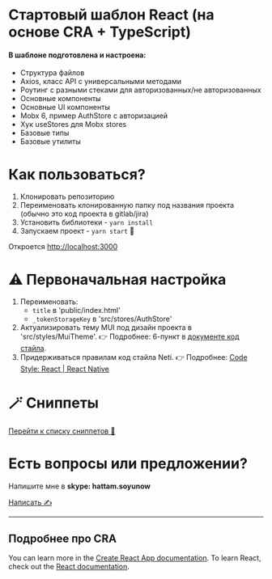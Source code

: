 # Стартовый шаблон React (на основе CRA + TypeScript)

#### В шаблоне подготовлена и настроена:

- Структура файлов
- Axios, класс API c универсальными методами
- Роутинг с разными стеками для авторизованных/не авторизованных
- Основные компоненты
- Основные UI компоненты
- Mobx 6, пример AuthStore с авторизацией
- Хук useStores для Mobx stores
- Базовые типы
- Базовые утилиты

# Как пользоваться?

1. Клонировать репозиторию
2. Переименовать клонированную папку под названия проекта (обычно это код проекта в gitlab/jira)
3. Установить библиотеки - `yarn install`
4. Запускаем проект - `yarn start` 🙌

Откроется [http://localhost:3000](http://localhost:3000)

# ⚠️ Первоначальная настройка

1. Переименовать:
   - `title` в 'public/index.html'
   - `_tokenStorageKey` в 'src/stores/AuthStore'
2. Актуализировать тему MUI под дизайн проекта в 'src/styles/MuiTheme'. 👉 Подробнее: 6-пункт в [документе код стайла](https://wiki.i-neti.ru/x/PSRAAg).
3. Придерживаться правилам код стайла Neti. 👉 Подробнее: [Code Style: React | React Native](https://wiki.i-neti.ru/x/PSRAAg)

# 🪄 Сниппеты
[Перейти к списку сниппетов 🚀](https://wiki.i-neti.ru/x/eiRAAg)

# Есть вопросы или предложении?

Напишите мне в **skype: hattam.soyunow**

[Написать ✍](https://join.skype.com/invite/nfEEObYTWqda)

---

## Подробнее про CRA

You can learn more in the [Create React App documentation](https://facebook.github.io/create-react-app/docs/getting-started). To learn
React, check out the [React documentation](https://reactjs.org/).
